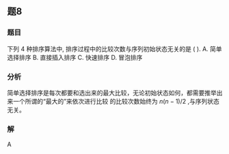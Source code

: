 ## 题8
### 题目
下列 4 种排序算法中, 排序过程中的比较次数与序列初始状态无关的是 ( ).
A. 简单选择排序 B. 直接插入排序 C. 快速排序 D. 冒泡排序
### 分析
简单选择排序是每次都要和选出来的最大比较，无论初始状态如何，都需要推举出来一个所谓的“最大的”来依次进行比较
的比较次数始终为 $n\left( {n - 1}\right) /2$ ,与序列状态无关。
### 解
A